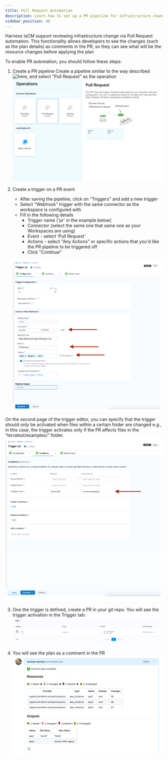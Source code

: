 ```yaml
---
title: Pull Request Automation
description: Learn how to set up a PR pipeline for infrastructure changes 
sidebar_position: 40
---
```


Harness IaCM support reviewing infrastructure change via Pull Request automation. 
This functionality allows developers to see the changes (such as the plan details) as comments in the PR, so they can see what will be the resource changes before applying the plan

To enable PR automation, you should follow these steps:

1. Create a PR pipeline
   Create a pipeline similar to the way described![here](https://developer.harness.io/docs/infra-as-code-management/workspaces/provision-workspace), and select "Pull Request" as the operation
   ![Resources](./static/pr.png)
   
2. Create a trigger on a PR event
   * After saving the pipeline, click on "Triggers" and add a new trigger
   * Select "Webhook" trigger with the same connector as the workspace is configured with
   * Fill in the following details
     * Trigger name ('pr' in the example below)
     * Connector (select the same one that same one as your Workspaces are using)
     * Event - select 'Pull Request'
     * Actions - select "Any Actions" or specific actions that you'd like the PR pipeline to be triggered off
     * Click "Continue"
       
   ![Resources](./static/pr-set1.png)

On the second page of the trigger editor, you can specify that the trigger should only be activated when files within a certain folder are changed e.g., in this case, the trigger activates only if the PR affects files in the “terratest/examples/” folder.
![Resources](./static/pr-set2.png)

3. One the trigger is defined, create a PR in your git repo. You will see the trigger activation in the Trigger tab:
![Resources](./static/trigger.png)

4. You will see the plan as a comment in the PR
![Resources](./static/pr-comment.png)
